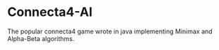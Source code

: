# Connecta4-AI
The popular connecta4 game wrote in java implementing Minimax and Alpha-Beta algorithms.
